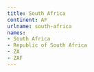 ```yaml
---
title: South Africa
continent: AF
urlname: south-africa
names:
- South Africa
- Republic of South Africa
- ZA
- ZAF
---
```


